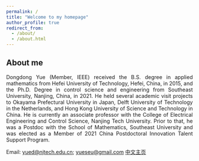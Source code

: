 ```yaml
---
permalink: /
title: "Welcome to my homepage"
author_profile: true
redirect_from: 
  - /about/
  - /about.html
---
```


## About me
<p align="justify"> Dongdong Yue (Member, IEEE) received the B.S. degree in applied mathematics from Hefei University of Technology, Hefei, China, in 2015, and the Ph.D. Degree in control science and engineering from Southeast University, Nanjing, China, in 2021. He held several academic visit projects to Okayama Prefectural University in Japan, Delft University of Technology in the Netherlands, and Hong Kong University of Science and Technology in China. He is currently an associate professor with the College of Electrical Engineering and Control Science, Nanjing Tech University. Prior to that, he was a Postdoc with the School of Mathematics, Southeast University and was elected as a Member of 2021 China Postdoctoral Innovation Talent Support Program. </p>

Email: yued@njtech.edu.cn; yueseu@gmail.com
[中文主页](https://eecs.njtech.edu.cn/info/1133/5204.htm)
